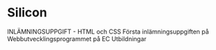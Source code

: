 # Silicon
INLÄMNINGSUPPGIFT - HTML och CSS
Första inlämningsuppgiften på Webbutvecklingsprogrammet på EC Utbildningar
